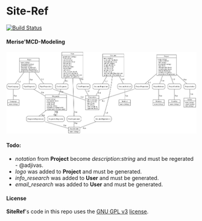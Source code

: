 # Site-Ref

[![Build Status](https://travis-ci.org/adjivas/site-ref.svg?branch=master)](https://travis-ci.org/adjivas/site-ref)

#### Merise'MCD-Modeling
![Screen Shot](mcd.png)

#### Todo:
* *notation* from **Project** become *description:string* and must be regerated - @adjivas.
* *logo* was added to **Project** and must be generated.
* *info_research* was added to **User** and must be generated.
* *email_research* was added to **User** and must be generated.

#### License
**SiteRef**'s code in this repo uses the [GNU GPL v3](http://www.gnu.org/licenses/gpl-3.0.html) [license](LICENSE).
